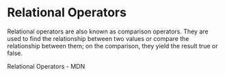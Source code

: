 # Relational Operators

Relational operators are also known as comparison operators. They are used to find the relationship between two values or compare the relationship between them; on the comparison, they yield the result true or false.

<BadgeLink colorScheme="yellow" badgeText="Read" href="https://developer.mozilla.org/en-US/docs/Web/JavaScript/Reference/Operators#relational_operators">Relational Operators - MDN</BadgeLink>
